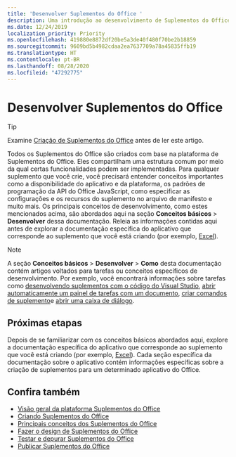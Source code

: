 ```yaml
---
title: 'Desenvolver Suplementos do Office '
description: Uma introdução ao desenvolvimento de Suplementos do Office.
ms.date: 12/24/2019
localization_priority: Priority
ms.openlocfilehash: 419880e8872df20be5a3de40f480f70be2b18859
ms.sourcegitcommit: 9609bd5b4982cdaa2ea7637709a78a45835ffb19
ms.translationtype: HT
ms.contentlocale: pt-BR
ms.lasthandoff: 08/28/2020
ms.locfileid: "47292775"
---
```

# <a name="develop-office-add-ins"></a>Desenvolver Suplementos do Office 

> [!TIP]
> Examine [Criação de Suplementos do Office](../overview/office-add-ins-fundamentals.md) antes de ler este artigo.

Todos os Suplementos do Office são criados com base na plataforma de Suplementos do Office. Eles compartilham uma estrutura comum por meio da qual certas funcionalidades podem ser implementadas. Para qualquer suplemento que você crie, você precisará entender conceitos importantes como a disponibilidade do aplicativo e da plataforma, os padrões de programação da API do Office JavaScript, como especificar as configurações e os recursos do suplemento no arquivo de manifesto e muito mais. Os principais conceitos de desenvolvimento, como estes mencionados acima, são abordados aqui na seção **Conceitos básicos** > **Desenvolver** dessa documentação. Releia as informações contidas aqui antes de explorar a documentação específica do aplicativo que corresponde ao suplemento que você está criando (por exemplo, [Excel](../excel/index.yml)).

> [!NOTE]
> A seção **Conceitos básicos** > **Desenvolver** > **Como** desta documentação contém artigos voltados para tarefas ou conceitos específicos de desenvolvimento. Por exemplo, você encontrará informações sobre tarefas como [desenvolvendo suplementos com o código do Visual Studio](develop-add-ins-vscode.md), [abrir automaticamente um painel de tarefas com um documento](automatically-open-a-task-pane-with-a-document.md), [criar comandos de suplemento](create-addin-commands.md)e [abrir uma caixa de diálogo](dialog-api-in-office-add-ins.md).

## <a name="next-steps"></a>Próximas etapas

Depois de se familiarizar com os conceitos básicos abordados aqui, explore a documentação específica do aplicativo que corresponde ao suplemento que você está criando (por exemplo, [Excel](../excel/index.yml)). Cada seção específica da documentação sobre o aplicativo contém informações específicas sobre a criação de suplementos para um determinado aplicativo do Office.

## <a name="see-also"></a>Confira também

- [Visão geral da plataforma Suplementos do Office](../overview/office-add-ins.md)
- [Criando Suplementos do Office ](../overview/office-add-ins-fundamentals.md)
- [Principais conceitos dos Suplementos do Office](../overview/core-concepts-office-add-ins.md)
- [Fazer o design de Suplementos do Office](../design/add-in-design.md)
- [Testar e depurar Suplementos do Office](../testing/test-debug-office-add-ins.md)
- [Publicar Suplementos do Office](../publish/publish.md)
